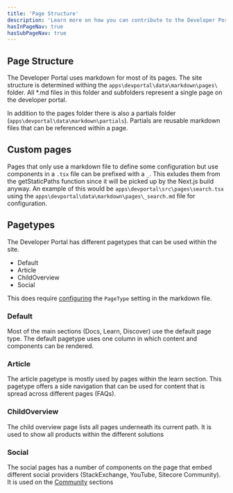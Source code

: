 ```yaml
---
title: 'Page Structure'
description: 'Learn more on how you can contribute to the Developer Portal'
hasInPageNav: true
hasSubPageNav: true
---
```


## Page Structure
The Developer Portal uses markdown for most of its pages. The site structure is determined withing the `apps\devportal\data\markdown\pages\` folder. All *.md files in this folder and subfolders represent a single page on the developer portal.

In addition to the pages folder there is also a partials folder (`apps\devportal\data\markdown\partials`). Partials are reusable markdown files that can be referenced within a page.

## Custom pages
Pages that only use a markdown file to define some configuration but use components in a `.tsx` file can be prefixed with a `_`. This exludes them from the getStaticPaths function since it will be picked up by the Next.js build anyway. 
An example of this would be `apps\devportal\src\pages\search.tsx` using the `apps\devportal\data\markdown\pages\_search.md` file for configuration.

## Pagetypes
The Developer Portal has different pagetypes that can be used within the site.
- Default
- Article
- ChildOverview
- Social

This does require [configuring](/contribute/configuration#core) the `PageType` setting in the markdown file.

### Default
Most of the main sections (Docs, Learn, Discover) use the default page type. The default pagetype uses one column in which content and components can be rendered.

### Article
The article pagetype is mostly used by pages within the learn section. This pagetype offers a side navigation that can be used for content that is spread across different pages (FAQs).

### ChildOverview
The child overview page lists all pages underneath its current path. It is used to show all products within the different solutions

### Social
The social pages has a number of components on the page that embed different social providers (StackExchange, YouTube, Sitecore Community). It is used on the [Community](/community) sections

